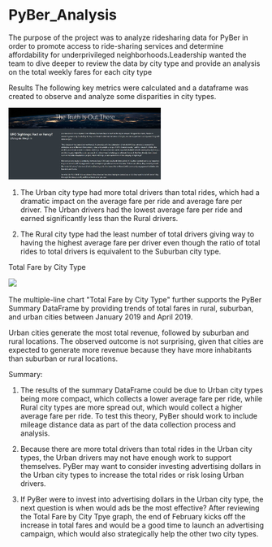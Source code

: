 # PyBer_Analysis

The purpose of the project was to analyze ridesharing data for PyBer in order to promote access to ride-sharing services and determine affordability for underprivileged neighborhoods.Leadership wanted the team to dive deeper to review the data by city type and provide an analysis on the total weekly fares for each city type


Results
The following key metrics were calculated and a dataframe was created to observe and analyze some disparities in city types.

<img   src="https://github.com/patelnehap/UFO/blob/main/Article.JPG" style="display: inline-block; margin: 0 auto; max-width: 300px">

1. The Urban city type had more total drivers than total rides, which had a dramatic impact on the average fare per ride and average fare per driver. The Urban drivers had the lowest average fare per ride and earned significantly less than the Rural drivers.

2. The Rural city type had the least number of total drivers giving way to having the highest average fare per driver even though the ratio of total rides to total drivers is equivalent to the Suburban city type.

Total Fare by City Type

<img   src="https://github.com/patelnehap/UFO/blob/main/Graph.JPG" style="display: inline-block; margin: 0 auto; max-width: 300px">

The multiple-line chart "Total Fare by City Type" further supports the PyBer Summary DataFrame by providing trends of total fares in rural, suburban, and urban cities between January 2019 and April 2019. 

Urban cities generate the most total revenue, followed by suburban and rural locations.
The observed outcome is not surprising, given that cities are expected to generate more revenue because they have more inhabitants than suburban or rural locations.

Summary:

1. The results of the summary DataFrame could be due to Urban city types being more compact, which collects a lower average fare per ride, while Rural city types are more spread out, which would collect a higher average fare per ride. To test this theory, PyBer should work to include mileage distance data as part of the data collection process and analysis.

2. Because there are more total drivers than total rides in the Urban city types, the Urban drivers may not have enough work to support themselves. PyBer may want to consider investing advertising dollars in the Urban city types to increase the total rides or risk losing Urban drivers.

3. If PyBer were to invest into advertising dollars in the Urban city type, the next question is when would ads be the most effective? After reviewing the Total Fare by City Tpye graph, the end of February kicks off the increase in total fares and would be a good time to launch an advertising campaign, which would also strategically help the other two city types.